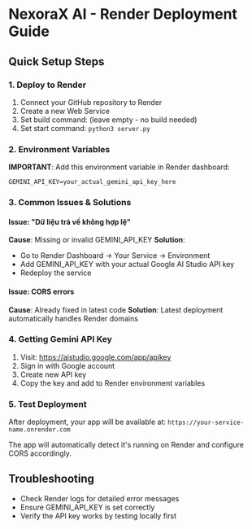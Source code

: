 # NexoraX AI - Render Deployment Guide

## Quick Setup Steps

### 1. Deploy to Render
1. Connect your GitHub repository to Render
2. Create a new Web Service
3. Set build command: (leave empty - no build needed)
4. Set start command: `python3 server.py`

### 2. Environment Variables
**IMPORTANT**: Add this environment variable in Render dashboard:
```
GEMINI_API_KEY=your_actual_gemini_api_key_here
```

### 3. Common Issues & Solutions

#### Issue: "Dữ liệu trả về không hợp lệ"
**Cause**: Missing or invalid GEMINI_API_KEY
**Solution**: 
- Go to Render Dashboard → Your Service → Environment
- Add GEMINI_API_KEY with your actual Google AI Studio API key
- Redeploy the service

#### Issue: CORS errors
**Cause**: Already fixed in latest code
**Solution**: Latest deployment automatically handles Render domains

### 4. Getting Gemini API Key
1. Visit: https://aistudio.google.com/app/apikey
2. Sign in with Google account
3. Create new API key
4. Copy the key and add to Render environment variables

### 5. Test Deployment
After deployment, your app will be available at:
`https://your-service-name.onrender.com`

The app will automatically detect it's running on Render and configure CORS accordingly.

## Troubleshooting
- Check Render logs for detailed error messages
- Ensure GEMINI_API_KEY is set correctly
- Verify the API key works by testing locally first